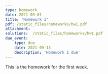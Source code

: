 ```yaml
---
type: homework
date: 2021-09-01
title: 'Homework 1'
pdf: /static_files/homeworks/hw1.pdf
attachment: 
solutions:  /static_files/homeworks/hw1.pdf
due_event: 
    type: due
    date: 2021-09-13
    description: 'Homework 1 due'
---
```

This is the homework for the first week.